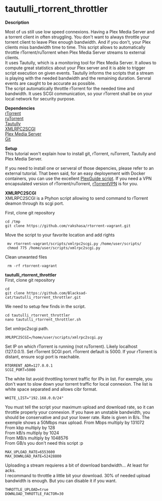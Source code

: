 # tautulli_rtorrent_throttler

**Description**

Most of us still use low speed connexions. Having a Plex Media Server and a torrent client in often struggling. You don't want to always throttle your torrent client to leave Plex enough bandwidth. And if you don't, your Plex clients miss bandwidth time to time.
This script allows to automatically throttle rTorrent/ruTorrent when Plex Media Server streams to external clients.  
It uses Tautully, which is a monitoring tool for Plex Media Server. It allows to compute great statistics about your Plex server and it is able to trigger script execution on given events. Tautully informs the scripts that a stream is playing with the needed bandwidth and the remaining duration. Servral events are caught to be accurate as possible.   
The script automatically throttle rTorrent for the needed time and bandwidth. It uses SCGI communication, so your rTorrent shall be on your local network for security purpose. 

**Dependencies**   
[rTorrent](https://github.com/rakshasa/rtorrent)  
[ruTorrent](https://github.com/Novik/ruTorrent)  
[Tautully](https://github.com/Tautulli/Tautulli)  
[XMLRPC2SCGI](https://github.com/rakshasa/rtorrent/wiki/RPC-Utility-XMLRPC2SCGI)  
[Plex Media Server](https://www.plex.tv/)  
[Git](https://git-scm.com/)

**Setup**   
This tutorial won't explain how to install git, rTorrent, ruTorrent, Tautully and Plex Media Server. 

If you need to install one or serveral of those depencies, please refer to an external tutorial. That been said, for an easy deployement with Docker containers, you can use the excellent [PlexGuide script](https://plexguide.com/). If you need a VPN encapsulated version of rTorrent/ruTorrent, [rTorrentVPN](https://github.com/binhex/arch-rtorrentvpn) is for you.

**XMLRPC2SCGI**   
XMLRPC2SCGI is a Ptyhon script allowing to send command to rTorrent deamon through its scgi port. 

First, clone git repository
``` 
cd /tmp
git clone https://github.com/rakshasa/rtorrent-vagrant.git
``` 
Move the script to your favorite location and add rights
``` 
 mv rtorrent-vagrant/scripts/xmlrpc2scgi.py /home/user/scripts/
 chmod 775 /home/user/scripts/xmlrpc2scgi.py
``` 
 Clean unwanted files
``` 
 rm -rf rtorrent-vagrant
``` 

**tautulli_rtorrent_throttler**  
First, clone git repository
``` 
cd 
git clone https://github.com/Blacksad-cat/tautulli_rtorrent_throttler.git
``` 

We need to setup few finds in the script. 
``` 
cd tautulli_rtorrent_throttler
nano tautulli_rtorrent_throttler.sh
``` 
Set xmlrpc2scgi path.
``` 
XMLRPC2SCGI=/home/user/scripts/xmlrpc2scgi.py
``` 
Set IP on which rTorrent is running (not ruTorrent). Likely localhost (127.0.0.1).
Set rTorrent SCGI port. rTorrent default is 5000. If your rTorrent is distant, ensure scgi port is reachable.
``` 
RTORRENT_ADR=127.0.0.1
SCGI_PORT=5000
``` 
The white list avoid throttling torrent traffic for IPs in list. For exemple, you don't want to slow down your torrent traffic for local connexion. 
The list is white space separated and allows cibr format. 
``` 
WHITE_LIST="192.168.0.0/24"
``` 
You must tell the script your maximum upload and download rate, so it can throttle properly your connexion. If you have an unstable bandwidth, you should be conservative and put your lower rate. 
Rate is given in B/s. The exemple shows a 50Mbps max upload.
 From Mbps multiply by 131072  
 From kbp multiply by 128  
 From kB/s multiply by 1024  
 From MB/s multiply by 1048576  
 From GB/s you don't need this script :p 
``` 
MAX_UPLOAD_RATE=6553600  
MAX_DOWNLOAD_RATE=52428800  
``` 
Uploading a stream requieres a bit of download bandwidth... At least for acks.  
I recommand to throttle a little bit your download. 30% of needed upload bandwidth is enough. But you can disable it if you want.  
``` 
THROTTLE_UPLOAD=true  
DOWNLOAD_THROTTLE_FACTOR=30  
```  
